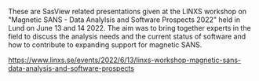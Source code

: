 These are SasView related presentations given at the LINXS workshop on "Magnetic SANS - Data Analylsis and Software Prospects 2022" held in Lund on June 13 and 14 2022.  The
aim was to bring together experts in the field to discuss
the analysis needs and the current status of software and
how to contribute to expanding support for magnetic SANS.

https://www.linxs.se/events/2022/6/13/linxs-workshop-magnetic-sans-data-analysis-and-software-prospects
